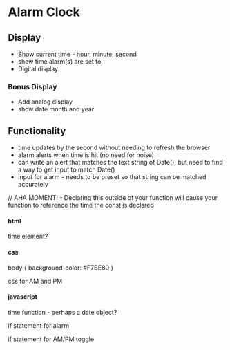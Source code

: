 # Alarm Clock 

## Display
- Show current time - hour, minute, second
- show time alarm(s) are set to
- Digital display
### Bonus Display 
- Add analog display
- show date month and year

## Functionality
- time updates by the second without needing to refresh the browser
- alarm alerts when time is hit (no need for noise)
 - can write an alert that matches the text string of Date(), but need to find a way to get input to match Date()
- input for alarm - needs to be preset so that string can be matched accurately

// AHA MOMENT! - Declaring this outside of your function will cause your function to reference the time the const is declared


#### html
<html>
 <body>
    <div id="clockBox">
    <div id="time">
    </div>
 </body>
</html>

time element?


#### css
body {
    background-color: #F7BE80
}

css for AM and PM



#### javascript

time function - perhaps a date object? 

if statement for alarm



if statement for AM/PM toggle





